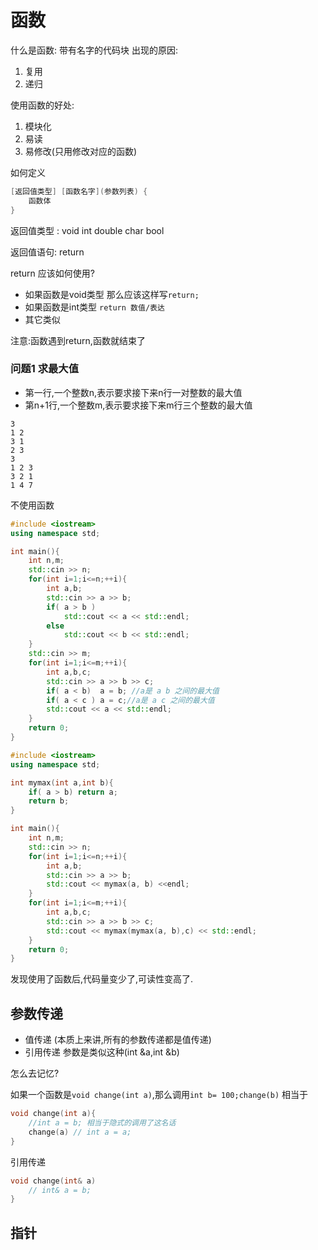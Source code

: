 # 函数

什么是函数: 带有名字的代码块
出现的原因: 

1. 复用
2. 递归

使用函数的好处:

1. 模块化
2. 易读
3. 易修改(只用修改对应的函数)

如何定义

```c++
[返回值类型] [函数名字](参数列表) {
    函数体
}
```

返回值类型 : void int double char bool

返回值语句: return

return 应该如何使用?

- 如果函数是void类型 那么应该这样写`return;`
- 如果函数是int类型  `return 数值/表达`
- 其它类似

注意:函数遇到return,函数就结束了

### 问题1 求最大值

- 第一行,一个整数n,表示要求接下来n行一对整数的最大值
- 第n+1行,一个整数m,表示要求接下来m行三个整数的最大值

```plaintext
3
1 2
3 1
2 3
3
1 2 3
3 2 1
1 4 7
```

不使用函数

```c++
#include <iostream>
using namespace std;

int main(){
    int n,m;
    std::cin >> n;
    for(int i=1;i<=n;++i){
        int a,b;
        std::cin >> a >> b;
        if( a > b ) 
            std::cout << a << std::endl;
        else
            std::cout << b << std::endl;
    }
    std::cin >> m;
    for(int i=1;i<=m;++i){
        int a,b,c;
        std::cin >> a >> b >> c;
        if( a < b)  a = b; //a是 a b 之间的最大值
        if( a < c ) a = c;//a是 a c 之间的最大值
        std::cout << a << std::endl;
    }
    return 0;
}
```


```c++
#include <iostream>
using namespace std;

int mymax(int a,int b){
    if( a > b) return a;
    return b;
}

int main(){
    int n,m;
    std::cin >> n;
    for(int i=1;i<=n;++i){
        int a,b;
        std::cin >> a >> b;
        std::cout << mymax(a, b) <<endl;
    }
    for(int i=1;i<=m;++i){
        int a,b,c;
        std::cin >> a >> b >> c;
        std::cout << mymax(mymax(a, b),c) << std::endl;
    }
    return 0;
}
```

发现使用了函数后,代码量变少了,可读性变高了.



## 参数传递 

- 值传递 (本质上来讲,所有的参数传递都是值传递)
- 引用传递 参数是类似这种(int &a,int &b)

怎么去记忆?


如果一个函数是`void change(int a)`,那么调用`int b= 100;change(b)` 相当于

```c++
void change(int a){
    //int a = b; 相当于隐式的调用了这名话
    change(a) // int a = a;
}
```

引用传递
```c++
void change(int& a)
    // int& a = b;
}
```

## 指针
